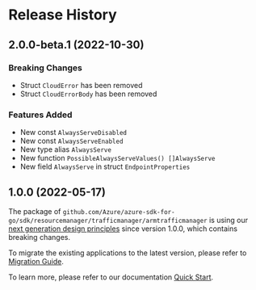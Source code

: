 # Release History

## 2.0.0-beta.1 (2022-10-30)
### Breaking Changes

- Struct `CloudError` has been removed
- Struct `CloudErrorBody` has been removed

### Features Added

- New const `AlwaysServeDisabled`
- New const `AlwaysServeEnabled`
- New type alias `AlwaysServe`
- New function `PossibleAlwaysServeValues() []AlwaysServe`
- New field `AlwaysServe` in struct `EndpointProperties`


## 1.0.0 (2022-05-17)

The package of `github.com/Azure/azure-sdk-for-go/sdk/resourcemanager/trafficmanager/armtrafficmanager` is using our [next generation design principles](https://azure.github.io/azure-sdk/general_introduction.html) since version 1.0.0, which contains breaking changes.

To migrate the existing applications to the latest version, please refer to [Migration Guide](https://aka.ms/azsdk/go/mgmt/migration).

To learn more, please refer to our documentation [Quick Start](https://aka.ms/azsdk/go/mgmt).